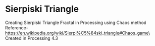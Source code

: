 # Sierpiski Triangle
Creating Sierpiski Triangle Fractal in Processing using Chaos method\
Reference- https://en.wikipedia.org/wiki/Sierpi%C5%84ski_triangle#Chaos_game\
Created in Processing 4.3
